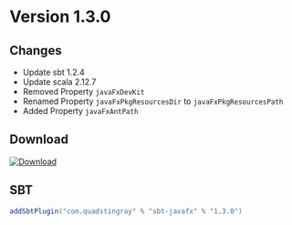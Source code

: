 # Version 1.3.0

## Changes
* Update sbt 1.2.4
* Update scala 2.12.7
* Removed Property `javaFxDevKit`
* Renamed Property `javaFxPkgResourcesDir` to `javaFxPkgResourcesPath`
* Added Property `javaFxAntPath`

## Download
[ ![Download](https://api.bintray.com/packages/quadstingray/sbt-plugins/sbt-javafx/images/download.svg?version=1.3.0) ](https://bintray.com/quadstingray/sbt-plugins/sbt-javafx/1.3.0/link)

## SBT
```sbt
addSbtPlugin("com.quadstingray" % "sbt-javafx" % "1.3.0")
```